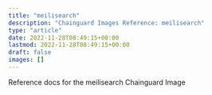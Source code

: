 ```yaml
---
title: "meilisearch"
description: "Chainguard Images Reference: meilisearch"
type: "article"
date: 2022-11-28T08:49:15+00:00
lastmod: 2022-11-28T08:49:15+00:00
draft: false
images: []
---
```


Reference docs for the meilisearch Chainguard Image
